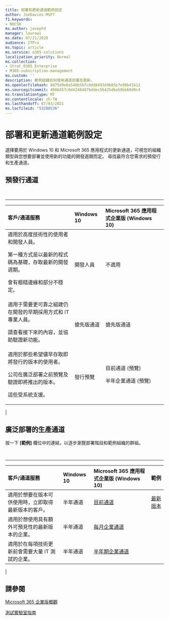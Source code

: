 ```yaml
---
title: 部署和更新通道範例設定
author: JoeDavies-MSFT
f1.keywords:
- NOCSH
ms.author: josephd
manager: laurawi
ms.date: 07/21/2020
audience: ITPro
ms.topic: article
ms.service: o365-solutions
localization_priority: Normal
ms.collection:
- Strat_O365_Enterprise
- M365-subscription-management
ms.custom: ''
description: 範例組織如何使用通道部署及更新。
ms.openlocfilehash: 8d75d9e0a546b5bfc0dd8493e9b85e7e98b41b12
ms.sourcegitcommit: 4886457c0d4248407bddec56425dba50bb60d9c4
ms.translationtype: MT
ms.contentlocale: zh-TW
ms.lasthandoff: 07/03/2021
ms.locfileid: "53288536"
---
```

# <a name="deployment-and-update-channel-example-configurations"></a>部署和更新通道範例設定

選擇要用於 Windows 10 和 Microsoft 365 應用程式的更新通道，可視您的組織類型與您想要部署並使用新的功能的開發週期而定。 尋找最符合您需求的預發行和生產通道。

## <a name="pre-release-channels"></a>預發行通道

<br>

****

|客戶/通道服務|Windows 10|Microsoft 365 應用程式企業版 (Windows 10)|
|:-------|:-------|:-----|
|適用於高度技術性的使用者和開發人員。 <p> 第一種方式是以最新的程式碼為基礎，存取最新的開發週期。 <p> 會有粗糙邊緣和部分不穩定。|開發人員|不適用|
|適用于需要更可靠之組建仍在開發的早期採用方式和 IT 專業人員。 <p> 請查看接下來的內容，並協助驗證新功能。|搶先版通道|搶先版通道|
|適用於那些希望儘早存取即將發行的版本的使用者。 <p> 公司在廣泛部署之前預覽及驗證即將推出的版本。 <p> 這些受系統支援。|發行預覽|目前通道 (預覽) <p> 半年企業通道 (預覽)|
|

## <a name="production-channels-for-broad-deployment"></a>廣泛部署的生產通道

按一下 **[範例]** 欄位中的連結，以逐步瀏覽部署階段和範例組織的群組。

<br>

****

|客戶/通道服務|Windows 10|Microsoft 365 應用程式企業版 (Windows 10)|範例|
|:-------|:-------|:-----|:-------|
|適用於想要在版本可供使用時，立即取得最新版本的客戶。|半年通道|[目前通道](/deployoffice/overview-update-channels#current-channel-overview)|[最新版本](deploy-update-channels-examples-rapid-deploy.md)|
|適用於想使用具有額外可預見性的最新版本的企業。|半年通道|[每月企業通道](/deployoffice/overview-update-channels#monthly-enterprise-channel-overview)||
|適用於在每項技術更新前會需要大量 IT 測試的企業。|半年通道|[半年期企業通道](/deployoffice/overview-update-channels#semi-annual-enterprise-channel-overview)||
|

## <a name="see-also"></a>請參閱

[Microsoft 365 企業版概觀](microsoft-365-overview.md)

[測試實驗室指南](m365-enterprise-test-lab-guides.md)